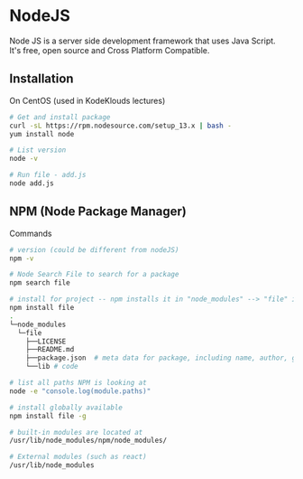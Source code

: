 # NodeJS

Node JS is a server side development framework that uses Java Script.  
It's free, open source and Cross Platform Compatible.  

## Installation

On CentOS (used in KodeKlouds lectures)  

```bash
# Get and install package
curl -sL https://rpm.nodesource.com/setup_13.x | bash -
yum install node

# List version
node -v

# Run file - add.js
node add.js


```

## NPM (Node Package Manager)

Commands

```bash
# version (could be different from nodeJS)
npm -v

# Node Search File to search for a package
npm search file

# install for project -- npm installs it in "node_modules" --> "file" in working directory
npm install file
.
└─node_modules
  └─file
    ├──LICENSE
    ├──README.md
    ├──package.json  # meta data for package, including name, author, git repo etc. 
    └──lib # code

# list all paths NPM is looking at
node -e "console.log(module.paths)"

# install globally available
npm install file -g

# built-in modules are located at
/usr/lib/node_modules/npm/node_modules/

# External modules (such as react)
/usr/lib/node_modules


```